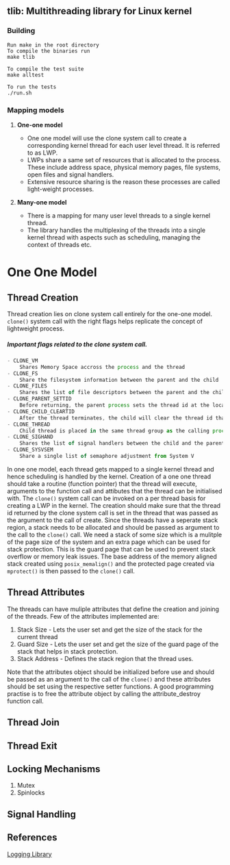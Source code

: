 ## tlib: Multithreading library for Linux kernel

### Building
```
Run make in the root directory
To compile the binaries run
make tlib

To compile the test suite
make alltest

To run the tests
./run.sh
``` 


### Mapping models

1. <b>One-one model</b>
	- One one model will use the clone system call to create a corresponding kernel thread for each user level thread. It is referred to as LWP.
	- LWPs share a same set of resources that is allocated to the process. These include address space, physical memory pages, file systems, open files and signal handlers. 
	- Extensive resource sharing is the reason these processes are called light-weight processes. 

2. <b>Many-one model</b>
	- There is a mapping for many user level threads to a single kernel thread. 
	- The library handles the multiplexing of the threads into a single kernel thread with aspects such as scheduling, managing the context of threads etc.



# One One Model

## Thread Creation
Thread creation lies on clone system call entirely for the one-one model. `clone()` system call with the right flags helps replicate the concept of lightweight process. 

##### Important flags related to the clone system call.
```js
- CLONE_VM 
	Shares Memory Space accross the process and the thread
- CLONE_FS
	Share the filesystem information between the parent and the child
- CLONE_FILES
	Shares the list of file descriptors between the parent and the child
- CLONE_PARENT_SETTID
	Before returning, the parent process sets the thread id at the location specified to clone
- CLONE_CHILD_CLEARTID
	After the thread terminates, the child will clear the thread id that was set at location previously by parent
- CLONE_THREAD
	Child thread is placed in the same thread group as the calling process 
- CLONE_SIGHAND
	Shares the list of signal handlers between the child and the parent process
- CLONE_SYSVSEM
	Share a single list of semaphore adjustment from System V
```
In one one model, each thread gets mapped to a single kernel thread and hence scheduling is handled by the kernel.
Creation of a one one thread should take a routine (function pointer) that the thread will execute, arguments to the function call and attibutes that the thread can be initialised with.
The `clone()` system call can be invoked on a per thread basis for creating a LWP in the kernel. The creation should make sure that the thread id returned by the clone system call is set in the thread that was passed as the argument to the call of create.
Since the threads have a seperate stack region, a stack needs to be allocated and should be passed as argument to the call to the `clone()` call. We need a stack of some size which is a mulitple of the page size of the system and an extra page which can be used for stack protection. This is the guard page that can be used to prevent stack overflow or memory leak issues. The base address of the memory aligned stack created using `posix_memalign()` and the protected page created via `mprotect()` is then passed to the `clone()` call.  

## Thread Attributes
The threads can have muliple attributes that define the creation and joining of the threads. Few of the attributes implemented are:
1. Stack Size - Lets the user set and get the size of the stack for the current thread
2. Guard Size - Lets the user set and get the size of the guard page of the stack that helps in stack protection.
3. Stack Address - Defines the stack region that the thread uses.

Note that the attributes object should be initialized before use and should be passed as an argument to the call of the `clone()` and these attributes should be set using the respective setter functions. A good programming practise is to free the attribute object by calling the attribute_destroy function call. 

## Thread Join

## Thread Exit

## Locking Mechanisms
1. Mutex
2. Spinlocks

## Signal Handling

## References
<a href="https://github.com/rxi/log.c">Logging Library</a>